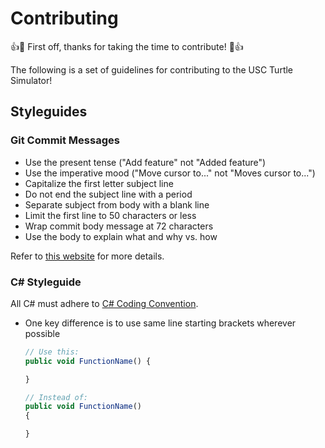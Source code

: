 # Contributing

:+1::tada: First off, thanks for taking the time to contribute! :tada::+1:

The following is a set of guidelines for contributing to the USC Turtle Simulator!

## Styleguides

### Git Commit Messages

* Use the present tense ("Add feature" not "Added feature")
* Use the imperative mood ("Move cursor to..." not "Moves cursor to...")
* Capitalize the first letter subject line
* Do not end the subject line with a period
* Separate subject from body with a blank line
* Limit the first line to 50 characters or less
* Wrap commit body message at 72 characters
* Use the body to explain what and why vs. how

Refer to [this website](https://chris.beams.io/posts/git-commit/) for more details.

### C# Styleguide

All C# must adhere to [C# Coding Convention](https://www.dofactory.com/reference/csharp-coding-standards).

* One key difference is to use same line starting brackets wherever possible
  ```js
  // Use this:
  public void FunctionName() {

  }

  // Instead of:
  public void FunctionName()
  {

  }
  ```
